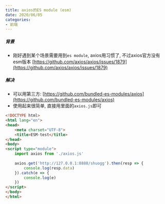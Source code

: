 ```yaml
---
title: axios的ES module (esm)
date: 2020/06/05
categories: 
- 前端
---
```

##### 背景
* 刚好遇到某个场景需要用到`es module`, axios用习惯了, 不过axios官方没有esm版本 [https://github.com/axios/axios/issues/1879](https://github.com/axios/axios/issues/1879)


##### 解决
* 可以用第三方: [https://github.com/bundled-es-modules/axios](https://github.com/bundled-es-modules/axios)
* 使用起来很简单, 直接用里面的`axios.js`即可
```html
<!DOCTYPE html>
<html lang="en">
<head>
    <meta charset="UTF-8">
    <title>ESM-test</title>
</head>
<body>
<script type="module">
    import axios from './axios.js'
    
    axios.get('http://127.0.0.1:8888/shuogg').then(resp => {
        console.log(resp.data)
    }).catch(e => {
        console.log(e)
    })
</script>
</body>
</html>

```